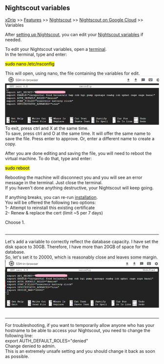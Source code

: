 ## Nightscout variables  
[xDrip](../../README.md) >> [Features](../Features_page) >> [Nightscout](../Nightscout_page) >> [Nightscout on Google Cloud](./GoogleCloud) >> Variables  
  
After [setting up Nightscout](./NS_setup), you can edit your [Nightscout variables](https://github.com/nightscout/cgm-remote-monitor/blob/master/README.md#environment) if needed.  
  
To edit your Nightscout variables, open a [terminal](./Terminal).  
In the terminal, type and enter:  
  
<Mark>sudo nano /etc/nsconfig</Mark>  
  
This will open, using nano, the file containing the variables for edit.  
![](./images/nsconfig.png)  
To exit, press ctrl and X at the same time.  
To save, press ctrl and O at the same time.  It will offer the same name to save the file.  Press enter to approve.  Or, enter a different name to create a copy.  
  
After you are done editing and saving the file, you will need to reboot the virtual machine. To do that, type and enter:  
  
<Mark>sudo reboot</Mark>  
  
Rebooting the machine will disconnect you and you will see an error message in the terminal. Just close the terminal.  
If you haven't done anything destructive, your Nightscout will keep going.  
  
If anything breaks, you can re-run [installation](./NS_Install).  
You will be offered the following two options:  
1- Attempt to reinstall this existing certificate  
2- Renew & replace the cert (limit ~5 per 7 days)  
  
Choose 1.  
<br/>  
  
---  
  
Let's add a variable to correctly reflect the database capacity.  I have set the disk space to 30GB.  Therefore, I have more than 20GB of space for the database.  
So, let's set it to 20000, which is reasonably close and leaves some margin.  
![](./images/dbsize.png)  
<br/>  
  
---  
  
For troubleshooting, if you want to temporarily allow anyone who has your hostname to be able to access your Nightscout, you need to change the following line:  
export AUTH_DEFAULT_ROLES="denied"  
Change denied to admin.  
This is an extremely unsafe setting and you should change it back as soon as possible.  
  
